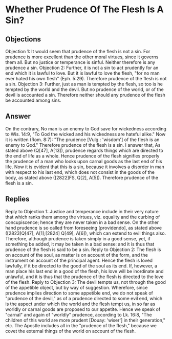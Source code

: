 # Whether Prudence Of The Flesh Is A Sin?
## Objections
Objection 1: It would seem that prudence of the flesh is not a sin. For prudence is more excellent than the other moral virtues, since it governs them all. But no justice or temperance is sinful. Neither therefore is any prudence a sin.
Objection 2: Further, it is not a sin to act prudently for an end which it is lawful to love. But it is lawful to love the flesh, "for no man ever hated his own flesh" (Eph. 5:29). Therefore prudence of the flesh is not a sin.
Objection 3: Further, just as man is tempted by the flesh, so too is he tempted by the world and the devil. But no prudence of the world, or of the devil is accounted a sin. Therefore neither should any prudence of the flesh be accounted among sins.
## Answer
On the contrary, No man is an enemy to God save for wickedness according to Wis. 14:9, "To God the wicked and his wickedness are hateful alike." Now it is written (Rom. 8:7): "The prudence [Vulg.: 'wisdom'] of the flesh is an enemy to God." Therefore prudence of the flesh is a sin.
I answer that, As stated above (Q[47], A[13]), prudence regards things which are directed to the end of life as a whole. Hence prudence of the flesh signifies properly the prudence of a man who looks upon carnal goods as the last end of his life. Now it is evident that this is a sin, because it involves a disorder in man with respect to his last end, which does not consist in the goods of the body, as stated above ([2822]FS, Q[2], A[5]). Therefore prudence of the flesh is a sin.
## Replies
Reply to Objection 1: Justice and temperance include in their very nature that which ranks them among the virtues, viz. equality and the curbing of concupiscence; hence they are never taken in a bad sense. On the other hand prudence is so called from foreseeing [providendo], as stated above ([2823]Q[47], A[1];[2824] Q[49], A[6]), which can extend to evil things also. Therefore, although prudence is taken simply in a good sense, yet, if something be added, it may be taken in a bad sense: and it is thus that prudence of the flesh is said to be a sin.
Reply to Objection 2: The flesh is on account of the soul, as matter is on account of the form, and the instrument on account of the principal agent. Hence the flesh is loved lawfully, if it be directed to the good of the soul as its end. If, however, a man place his last end in a good of the flesh, his love will be inordinate and unlawful, and it is thus that the prudence of the flesh is directed to the love of the flesh.
Reply to Objection 3: The devil tempts us, not through the good of the appetible object, but by way of suggestion. Wherefore, since prudence implies direction to some appetible end, we do not speak of "prudence of the devil," as of a prudence directed to some evil end, which is the aspect under which the world and the flesh tempt us, in so far as worldly or carnal goods are proposed to our appetite. Hence we speak of "carnal" and again of "worldly" prudence, according to Lk. 16:8, "The children of this world are more prudent [Douay: 'wiser'] in their generation," etc. The Apostle includes all in the "prudence of the flesh," because we covet the external things of the world on account of the flesh.